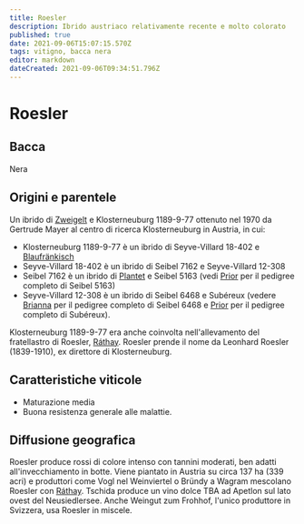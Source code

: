 ```yaml
---
title: Roesler
description: Ibrido austriaco relativamente recente e molto colorato
published: true
date: 2021-09-06T15:07:15.570Z
tags: vitigno, bacca nera
editor: markdown
dateCreated: 2021-09-06T09:34:51.796Z
---
```


# Roesler

## Bacca
Nera

## Origini e parentele
Un ibrido di [Zweigelt](vitigni/bacca-nera/zweigelt) e Klosterneuburg 1189-9-77 ottenuto nel 1970 da Gertrude Mayer al centro di ricerca Klosterneuburg in Austria, in cui:

- Klosterneuburg 1189-9-77 è un ibrido di Seyve-Villard 18-402 e [Blaufränkisch](/vitigni/Austria/bacca-nera/blaufrankisch)
- Seyve-Villard 18-402 è un ibrido di Seibel 7162 e Seyve-Villard 12-308
- Seibel 7162 è un ibrido di [Plantet](/vitigni/bacca-nera/plantet) e Seibel 5163 (vedi [Prior](/vitigni/bacca-nera/prior) per il pedigree completo di Seibel 5163)
- Seyve-Villard 12-308 è un ibrido di Seibel 6468 e Subéreux (vedere [Brianna](/vitigni/bacca-bianca/brianna) per il pedigree completo di Seibel 6468 e [Prior](/vitigni/bacca-nera/prior) per il pedigree completo di Subéreux).

Klosterneuburg 1189-9-77 era anche coinvolta nell'allevamento del fratellastro di Roesler, [Ráthay](/vitigni/Austria/bacca-nera/rathay).  Roesler prende il nome da Leonhard Roesler (1839-1910), ex direttore di Klosterneuburg.

## Caratteristiche viticole
- Maturazione media
- Buona resistenza generale alle malattie.

## Diffusione geografica
Roesler produce rossi di colore intenso con tannini moderati, ben adatti all'invecchiamento in botte. Viene piantato in Austria su circa 137 ha (339 acri) e produttori come Vogl nel Weinviertel o Bründy a Wagram mescolano Roesler con [Ráthay](/vitigni/Austria/bacca-nera/rathay). Tschida produce un vino dolce TBA ad Apetlon sul lato ovest del Neusiedlersee. Anche Weingut zum Frohhof, l'unico produttore in Svizzera, usa Roesler in miscele.